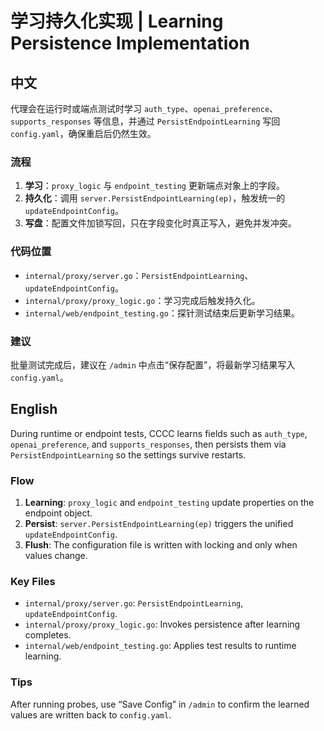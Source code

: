 # 学习持久化实现 | Learning Persistence Implementation

## 中文

代理会在运行时或端点测试时学习 `auth_type`、`openai_preference`、`supports_responses` 等信息，并通过 `PersistEndpointLearning` 写回 `config.yaml`，确保重启后仍然生效。

### 流程

1. **学习**：`proxy_logic` 与 `endpoint_testing` 更新端点对象上的字段。  
2. **持久化**：调用 `server.PersistEndpointLearning(ep)`，触发统一的 `updateEndpointConfig`。  
3. **写盘**：配置文件加锁写回，只在字段变化时真正写入，避免并发冲突。  

### 代码位置

- `internal/proxy/server.go`：`PersistEndpointLearning`、`updateEndpointConfig`。  
- `internal/proxy/proxy_logic.go`：学习完成后触发持久化。  
- `internal/web/endpoint_testing.go`：探针测试结束后更新学习结果。  

### 建议

批量测试完成后，建议在 `/admin` 中点击“保存配置”，将最新学习结果写入 `config.yaml`。

## English

During runtime or endpoint tests, CCCC learns fields such as `auth_type`, `openai_preference`, and `supports_responses`, then persists them via `PersistEndpointLearning` so the settings survive restarts.

### Flow

1. **Learning**: `proxy_logic` and `endpoint_testing` update properties on the endpoint object.  
2. **Persist**: `server.PersistEndpointLearning(ep)` triggers the unified `updateEndpointConfig`.  
3. **Flush**: The configuration file is written with locking and only when values change.  

### Key Files

- `internal/proxy/server.go`: `PersistEndpointLearning`, `updateEndpointConfig`.  
- `internal/proxy/proxy_logic.go`: Invokes persistence after learning completes.  
- `internal/web/endpoint_testing.go`: Applies test results to runtime learning.  

### Tips

After running probes, use “Save Config” in `/admin` to confirm the learned values are written back to `config.yaml`.
